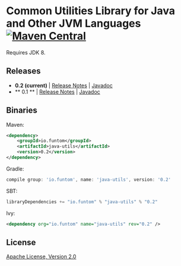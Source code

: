 Common Utilities Library for Java and Other JVM Languages  [![Maven Central](https://maven-badges.herokuapp.com/maven-central/io.funtom/java-utils/badge.svg)](https://maven-badges.herokuapp.com/maven-central/io.funtom/java-utils/)
====================================================================================
Requires JDK 8.

Releases
----
* **0.2 (current)** | [Release Notes][RN v0.1] | [Javadoc][JDOCS v0.2]
* ** 0.1 ** | [Release Notes][RN v0.1] | [Javadoc][JDOCS v0.1]

Binaries
----

Maven:
```xml
<dependency>
    <groupId>io.funtom</groupId>
    <artifactId>java-utils</artifactId>
    <version>0.2</version>
</dependency>
```

Gradle:
```groovy
compile group: 'io.funtom', name: 'java-utils', version: '0.2'
```

SBT:
```scala
libraryDependencies += "io.funtom" % "java-utils" % "0.2"
```

Ivy:
```xml
<dependency org="io.funtom" name="java-utils" rev="0.2" />
```


License
----

[Apache License, Version 2.0][APLV2]

[RN v0.1]:<https://github.com/funtom-io/funtom-java-utils/releases/tag/v0.1>
[JDOCS v0.1]:<http://funtom-io.github.io/funtom-java-utils/releases/0.1/javadoc/>

[JDOCS v0.2]:<http://funtom-io.github.io/funtom-java-utils/releases/0.2/javadoc/>

[APLV2]:<http://www.apache.org/licenses/LICENSE-2.0>
